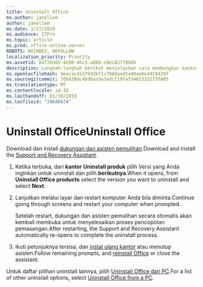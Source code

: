 ```yaml
---
title: Uninstall Office
ms.author: janellem
author: janellem
ms.date: 1/17/2019
ms.audience: ITPro
ms.topic: article
ms.prod: office-online-server
ROBOTS: NOINDEX, NOFOLLOW
localization_priority: Priority
ms.assetid: 6d728dd5-4b98-4bc3-a866-c0ec82779b6b
description: Langkah-langkah berikut menjelaskan cara membongkar kantor dari PC.
ms.openlocfilehash: 9eecacd13793dbf1c788daed5a90ae6e44f84397
ms.sourcegitcommit: 7db628dc4bd6aa5e3edc1197a53402332273f885
ms.translationtype: MT
ms.contentlocale: id-ID
ms.lasthandoff: 01/30/2019
ms.locfileid: "29646674"
---
```

# <a name="uninstall-office"></a><span data-ttu-id="ead84-103">Uninstall Office</span><span class="sxs-lookup"><span data-stu-id="ead84-103">Uninstall Office</span></span>

<span data-ttu-id="ead84-104">Download dan install [dukungan dan asisten pemulihan](https://aka.ms/SARA-OfficeUninstall-Alchemy).</span><span class="sxs-lookup"><span data-stu-id="ead84-104">Download and install the [Support and Recovery Assistant](https://aka.ms/SARA-OfficeUninstall-Alchemy).</span></span>
  
1. <span data-ttu-id="ead84-105">Ketika terbuka, dari **kantor Uninstall produk** pilih Versi yang Anda inginkan untuk uninstall dan pilih **berikutnya**.</span><span class="sxs-lookup"><span data-stu-id="ead84-105">When it opens, from **Uninstall Office products** select the version you want to uninstall and select **Next**.</span></span> 
    
2. <span data-ttu-id="ead84-106">Lanjutkan melalui layar dan restart komputer Anda bila diminta.</span><span class="sxs-lookup"><span data-stu-id="ead84-106">Continue going through screens and restart your computer when prompted.</span></span>
    
    <span data-ttu-id="ead84-107">Setelah restart, dukungan dan asisten pemulihan secara otomatis akan kembali membuka untuk menyelesaikan proses pencopotan pemasangan.</span><span class="sxs-lookup"><span data-stu-id="ead84-107">After restarting, the Support and Recovery Assistant automatically re-opens to complete the uninstall process.</span></span>
    
3. <span data-ttu-id="ead84-108">Ikuti petunjuknya tersisa, dan [instal ulang kantor](https://portal.office.com/OLS/MySoftware.aspx) atau menutup asisten.</span><span class="sxs-lookup"><span data-stu-id="ead84-108">Follow remaining prompts, and [reinstall Office](https://portal.office.com/OLS/MySoftware.aspx) or close the assistant.</span></span> 
    
<span data-ttu-id="ead84-109">Untuk daftar pilihan uninstall lainnya, pilih [Uninstall Office dari PC](https://support.office.com/article/9dd49b83-264a-477a-8fcc-2fdf5dbf61d8?wt.mc_id=Alchemy_ClientDIA).</span><span class="sxs-lookup"><span data-stu-id="ead84-109">For a list of other uninstall options, select [Uninstall Office from a PC](https://support.office.com/article/9dd49b83-264a-477a-8fcc-2fdf5dbf61d8?wt.mc_id=Alchemy_ClientDIA).</span></span>
  

